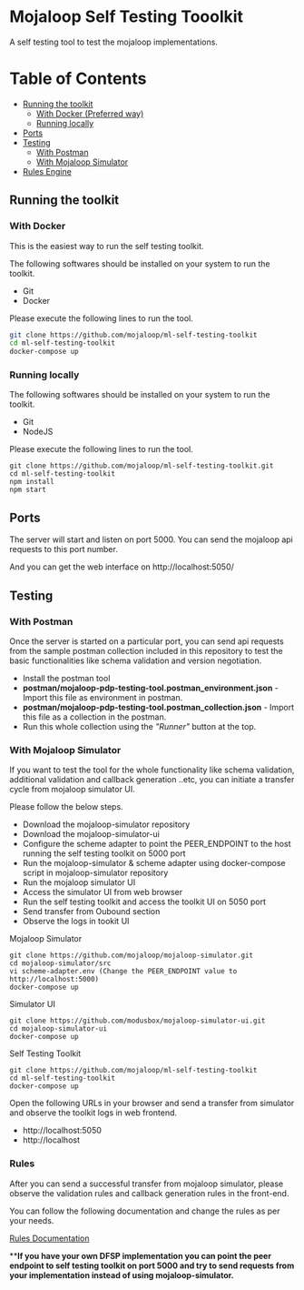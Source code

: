 Mojaloop Self Testing Tooolkit
==============================

A self testing tool to test the mojaloop implementations.

Table of Contents
=================


  - [Running the toolkit](#running-the-toolkit)
    - [With Docker (Preferred way)](#with-docker)
    - [Running locally](#running-locally)
  - [Ports](#ports)
  - [Testing](#testing)
    - [With Postman](#with-postman)
    - [With Mojaloop Simulator](#with-mojaloop-simulator)
  - [Rules Engine](#rules)

## Running the toolkit

### With Docker

This is the easiest way to run the self testing toolkit.

The following softwares should be installed on your system to run the toolkit.

* Git
* Docker

Please execute the following lines to run the tool.

```bash
git clone https://github.com/mojaloop/ml-self-testing-toolkit
cd ml-self-testing-toolkit
docker-compose up
```

### Running locally

The following softwares should be installed on your system to run the toolkit.

* Git
* NodeJS
  
Please execute the following lines to run the tool.

```
git clone https://github.com/mojaloop/ml-self-testing-toolkit.git
cd ml-self-testing-toolkit
npm install
npm start
```

## Ports

The server will start and listen on port 5000. You can send the mojaloop api requests to this port number.

And you can get the web interface on http://localhost:5050/

## Testing

### With Postman

Once the server is started on a particular port, you can send api requests from the sample postman collection included in this repository to test the basic functionalities like schema validation and version negotiation.

* Install the postman tool
* **postman/mojaloop-pdp-testing-tool.postman_environment.json** - Import this file as environment in postman.
* **postman/mojaloop-pdp-testing-tool.postman_collection.json** - Import this file as a collection in the postman.
* Run this whole collection using the *"Runner"* button at the top.

### With Mojaloop Simulator

If you want to test the tool for the whole functionality like schema validation, additional validation and callback generation ..etc, you can initiate a transfer cycle from mojaloop simulator UI.

Please follow the below steps.

* Download the mojaloop-simulator repository
* Download the mojaloop-simulator-ui
* Configure the scheme adapter to point the PEER_ENDPOINT to the host running the self testing toolkit on 5000 port
* Run the mojaloop-simulator & scheme adapter using docker-compose script in mojaloop-simulator repository
* Run the mojaloop simulator UI
* Access the simulator UI from web browser
* Run the self testing toolkit and access the toolkit UI on 5050 port
* Send transfer from Oubound section
* Observe the logs in tookit UI


Mojaloop Simulator
```
git clone https://github.com/mojaloop/mojaloop-simulator.git
cd mojaloop-simulator/src
vi scheme-adapter.env (Change the PEER_ENDPOINT value to http://localhost:5000)
docker-compose up
```

Simulator UI
```
git clone https://github.com/modusbox/mojaloop-simulator-ui.git
cd mojaloop-simulator-ui
docker-compose up
```

Self Testing Toolkit
```
git clone https://github.com/mojaloop/ml-self-testing-toolkit
cd ml-self-testing-toolkit
docker-compose up
```

Open the following URLs in your browser and send a transfer from simulator and observe the toolkit logs in web frontend.

* http://localhost:5050
* http://localhost


### Rules

After you can send a successful transfer from mojaloop simulator, please observe the validation rules and callback generation rules in the front-end.

You can follow the following documentation and change the rules as per your needs.

[Rules Documentation](RULES_ENGINE.md)

****If you have your own DFSP implementation you can point the peer endpoint to self testing toolkit on port 5000 and try to send requests from your implementation instead of using mojaloop-simulator.**